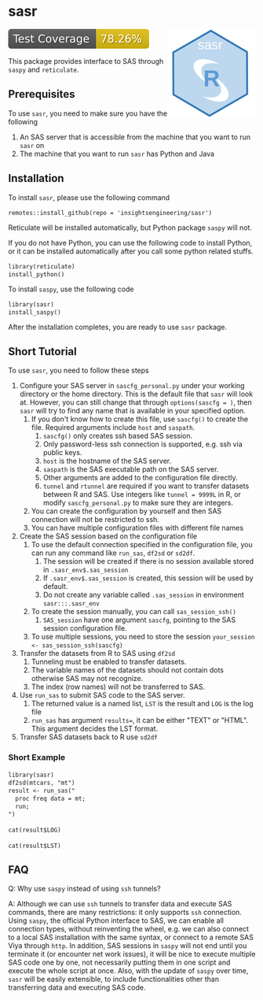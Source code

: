 # sasr

<img src="man/figures/sasr-logo.svg" align="right" alt="" width="180">

<!-- start badges -->
[![Code Coverage](https://raw.githubusercontent.com/insightsengineering/sasr/_xml_coverage_reports/data/main/badge.svg)](https://raw.githubusercontent.com/insightsengineering/sasr/_xml_coverage_reports/data/main/coverage.xml)
<!-- end badges -->

This package provides interface to SAS through `saspy` and `reticulate`.

## Prerequisites

To use `sasr`, you need to make sure you have the following

1. An SAS server that is accessible from the machine that you want to run `sasr` on
1. The machine that you want to run `sasr` has Python and Java

## Installation

To install `sasr`, please use the following command

```{r}
remotes::install_github(repo = 'insightsengineering/sasr')
```

Reticulate will be installed automatically, but Python package `saspy` will not.

If you do not have Python, you can use the following code to install Python, or it can be installed automatically after you call some python related stuffs.

```{r}
library(reticulate)
install_python()
```

To install `saspy`, use the following code

```{r}
library(sasr)
install_saspy()
```

After the installation completes, you are ready to use `sasr` package.

## Short Tutorial

To use `sasr`, you need to follow these steps

1. Configure your SAS server in `sascfg_personal.py` under your working directory or the home directory. This is the default file that `sasr` will look at. However, you can still change that through `options(sascfg = )`, then `sasr` will try to find any name that is available in your specified option.
    1. If you don't know how to create this file, use `sascfg()` to create the file. Required arguments include `host` and `saspath`.
        1. `sascfg()` only creates ssh based SAS session.
        1. Only password-less ssh connection is supported, e.g. ssh via public keys.
        1. `host` is the hostname of the SAS server.
        1. `saspath` is the SAS executable path on the SAS server.
        1. Other arguments are added to the configuration file directly.
        1. `tunnel` and `rtunnel` are required if you want to transfer datasets between R and SAS. Use integers like `tunnel = 9999L` in R, or modify `sascfg_personal.py` to make sure they are integers.
    1. You can create the configuration by yourself and then SAS connection will not be restricted to ssh.
    1. You can have multiple configuration files with different file names
1. Create the SAS session based on the configuration file
    1. To use the default connection specified in the configuration file, you can run any command like `run_sas`, `df2sd` or `sd2df`.
        1. The session will be created if there is no session available stored in `.sasr_env$.sas_session`
        1. If `.sasr_env$.sas_session` is created, this session will be used by default.
        1. Do not create any variable called `.sas_session` in environment `sasr:::.sasr_env`
    1. To create the session manually, you can call `sas_session_ssh()`
        1. `SAS_session` have one argument `sascfg`, pointing to the SAS session configuration file.
    1. To use multiple sessions, you need to store the session `your_session <- sas_session_ssh(sascfg)`
1. Transfer the datasets from R to SAS using `df2sd`
    1. Tunneling must be enabled to transfer datasets.
    1. The variable names of the datasets should not contain dots otherwise SAS may not recognize.
    1. The index (row names) will not be transferred to SAS.
1. Use `run_sas` to submit SAS code to the SAS server.
    1. The returned value is a named list, `LST` is the result and `LOG` is the log file
    1. `run_sas` has argument `results=`, it can be either "TEXT" or "HTML". This argument decides the LST format.
1. Transfer SAS datasets back to R use `sd2df`

### Short Example

```{r}
library(sasr)
df2sd(mtcars, "mt")
result <- run_sas("
  proc freq data = mt;
  run;
")

cat(result$LOG)

cat(result$LST)
```

## FAQ

Q: Why use `saspy` instead of using `ssh` tunnels?

A: Although we can use `ssh` tunnels to transfer data and
execute SAS commands, there are many restrictions: it only
supports `ssh` connection. Using `saspy`, the official Python
interface to SAS, we can enable all connection types, without
reinventing the wheel, e.g. we can also connect to a local SAS
installation with the same syntax, or connect to a remote SAS
Viya through `http`. In addition, SAS sessions in `saspy` will
not end until you terminate it (or encounter net work issues),
it will be nice to execute multiple SAS code one by one, not
necessarily putting them in one script and execute the whole
script at once. Also, with the update of `saspy` over time,
`sasr` will be easily extensible, to include functionalities
other than transferring data and executing SAS code.
